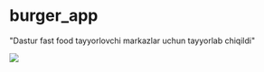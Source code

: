# burger_app

"Dastur fast food tayyorlovchi markazlar uchun tayyorlab chiqildi"

![](assets/untitled.gif)
